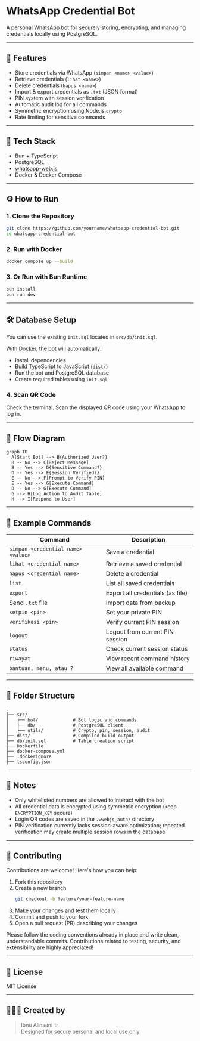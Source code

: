 # WhatsApp Credential Bot

A personal WhatsApp bot for securely storing, encrypting, and managing credentials locally using PostgreSQL.

---

## 🚀 Features

- Store credentials via WhatsApp (`simpan <name> <value>`)
- Retrieve credentials (`lihat <name>`)
- Delete credentials (`hapus <name>`)
- Import & export credentials as `.txt` (JSON format)
- PIN system with session verification
- Automatic audit log for all commands
- Symmetric encryption using Node.js `crypto`
- Rate limiting for sensitive commands

---

## 🧱 Tech Stack

- Bun + TypeScript
- PostgreSQL
- [whatsapp-web.js](https://github.com/pedroslopez/whatsapp-web.js)
- Docker & Docker Compose

---

## ⚙️ How to Run

### 1. Clone the Repository
```bash
git clone https://github.com/yourname/whatsapp-credential-bot.git
cd whatsapp-credential-bot
```

### 2. Run with Docker
```bash
docker compose up --build
```

### 3. Or Run with Bun Runtime
```bash
bun install
bun run dev
```

---

## 🛠️ Database Setup

You can use the existing `init.sql` located in `src/db/init.sql`.

With Docker, the bot will automatically:
- Install dependencies
- Build TypeScript to JavaScript (`dist/`)
- Run the bot and PostgreSQL database
- Create required tables using `init.sql`

### 4. Scan QR Code
Check the terminal. Scan the displayed QR code using your WhatsApp to log in.

---

## 🔄 Flow Diagram

```mermaid
graph TD
  A[Start Bot] --> B{Authorized User?}
  B -- No --> C[Reject Message]
  B -- Yes --> D{Sensitive Command?}
  D -- Yes --> E{Session Verified?}
  E -- No --> F[Prompt to Verify PIN]
  E -- Yes --> G[Execute Command]
  D -- No --> G[Execute Command]
  G --> H[Log Action to Audit Table]
  H --> I[Respond to User]
```

---

## 🔐 Example Commands

| Command                        | Description                           |
|-------------------------------|---------------------------------------|
| `simpan <credential name> <value>` | Save a credential                    |
| `lihat <credential name>`         | Retrieve a saved credential          |
| `hapus <credential name>`         | Delete a credential                  |
| `list`                           | List all saved credentials           |
| `export`                         | Export all credentials (as file)     |
| Send `.txt` file                 | Import data from backup              |
| `setpin <pin>`                   | Set your private PIN                 |
| `verifikasi <pin>`              | Verify current PIN session           |
| `logout`                         | Logout from current PIN session      |
| `status`                         | Check current session status         |
| `riwayat`                        | View recent command history          |
| `bantuan, menu, atau ?`                        | View all available command          |

---

## 📁 Folder Structure

```
.
├── src/
│   ├── bot/             # Bot logic and commands
│   ├── db/              # PostgreSQL client
│   ├── utils/           # Crypto, pin, session, audit
├── dist/                # Compiled build output
├── db/init.sql          # Table creation script
├── Dockerfile
├── docker-compose.yml
├── .dockerignore
├── tsconfig.json
```

---

## 📝 Notes

- Only whitelisted numbers are allowed to interact with the bot
- All credential data is encrypted using symmetric encryption (keep `ENCRYPTION_KEY` secure)
- Login QR codes are saved in the `.wwebjs_auth/` directory
- PIN verification currently lacks session-aware optimization; repeated verification may create multiple session rows in the database

---

## 🤝 Contributing

Contributions are welcome! Here's how you can help:

1. Fork this repository
2. Create a new branch
   ```bash
   git checkout -b feature/your-feature-name
   ```
3. Make your changes and test them locally
4. Commit and push to your fork
5. Open a pull request (PR) describing your changes

Please follow the coding conventions already in place and write clean, understandable commits. Contributions related to testing, security, and extensibility are highly appreciated!

---

## 📌 License

MIT License

---

## 🙋🏻‍♂️ Created by

> Ibnu Alinsani ✨  
> Designed for secure personal and local use only
